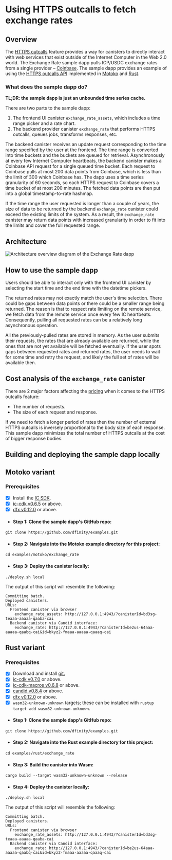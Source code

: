# Using HTTPS outcalls to fetch exchange rates

## Overview

The [HTTPS outcalls](/https-outcalls) feature provides a way for canisters to directly interact with web services that exist outside of the Internet Computer in the Web 2.0 world. The Exchange Rate sample dapp pulls ICP/USDC exchange rates from a single provider – [Coinbase](https://docs.cloud.coinbase.com/exchange/reference/exchangerestapi_getproductcandles). The sample dapp provides an example of using the [HTTPS outcalls API](/docs/current/references/ic-interface-spec#ic-http_request) implemented in [Motoko](https://github.com/dfinity/examples/tree/master/motoko/exchange_rate)
 and [Rust](https://github.com/dfinity/examples/tree/master/rust/exchange_rate).

### What does the sample dapp do?

**TL;DR: the sample dapp is just an unbounded time series cache.**

There are two parts to the sample dapp:
1. The frontend UI canister `exchange_rate_assets`, which includes a time range picker and a rate chart.
2. The backend provider canister `exchange_rate` that performs HTTPS outcalls, queues jobs, transforms responses, etc.

The backend canister receives an update request corresponding to the time range specified by the user at the frontend. The time range
is converted into time buckets and the buckets are queued for retrieval. Asynchronously at every few Internet Computer heartbeats,
the backend canister makes a Coinbase API request for a single queued time bucket. Each request to Coinbase pulls at most 200 data points from Coinbase, which is less than the limit of 300 which Coinbase has. The dapp uses a time series granularity of 60 seconds, so each HTTPS request to
Coinbase covers a time bucket of at most 200 minutes. The fetched data points are then put into a global timestamp-to-rate hashmap.

If the time range the user requested is longer than a couple of years, the size of data to be returned by the backend `exchange_rate`
canister could exceed the existing limits of the system. As a result, the `exchange_rate` canister may return data points with increased granularity in order to fit into the limits and
cover the full requested range.

## Architecture
![Architecture overview diagram of the Exchange Rate dapp](_attachments/exchange_rate_arch.png)

## How to use the sample dapp

Users should be able to interact only with the frontend UI canister by selecting the start time 
and the end time with the datetime pickers.

The returned rates may not exactly match the user's time selection. There could be gaps between
data points or there could be a smaller range being returned. The reason is that to respect rate limiting
on the remote service, we fetch data from the remote service once every few IC heartbeats.
Consequently, pulling all requested rates can be a relatively long asynchronous operation. 

All the previously-pulled rates are stored in memory. As the user submits their requests, the rates that are
already available are returned, while the ones that are not yet available will be fetched eventually.
If the user spots gaps between requested rates and returned rates, the user needs to wait for some time and
retry the request, and likely the full set of rates will be available then.

## Cost analysis of the `exchange_rate` canister

There are 2 major factors affecting the [pricing](/docs/current/developer-docs/integrations/http_requests/http_requests-how-it-works#pricing) when it comes to the HTTPS outcalls feature:

* The number of requests.
* The size of each request and response.

If we need to fetch a longer period of rates then the number of external HTTPS outcalls is inversely proportional to the body size of each response.
This sample dapp minimizes the total number of HTTPS outcalls at the cost of bigger response bodies. 

## Building and deploying the sample dapp locally

## Motoko variant

### Prerequisites
- [x] Install the [IC SDK](https://internetcomputer.org/docs/current/developer-docs/setup/install/index.mdx).
- [x] [ic-cdk v0.6.5](https://crates.io/crates/ic-cdk/0.6.5) or above.
- [x] [dfx v0.12.0](https://github.com/dfinity/sdk/releases/tag/0.12.0) or above.

- #### Step 1: Clone the sample dapp's GitHub repo:

```
git clone https://github.com/dfinity/examples.git
```

- #### Step 2: Navigate into the Motoko example directory for this project:

```
cd examples/motoko/exchange_rate
```

- #### Step 3: Deploy the canister locally:
```
./deploy.sh local
```

The output of this script will resemble the following:

```
Committing batch.
Deployed canisters.
URLs:
  Frontend canister via browser
    exchange_rate_assets: http://127.0.0.1:4943/?canisterId=bd3sg-teaaa-aaaaa-qaaba-cai
  Backend canister via Candid interface:
    exchange_rate: http://127.0.0.1:4943/?canisterId=be2us-64aaa-aaaaa-qaabq-cai&id=bkyz2-fmaaa-aaaaa-qaaaq-cai
```

## Rust variant

### Prerequisites 
- [x] Download and install [git.](https://git-scm.com/downloads)
- [x] [ic-cdk v0.7.0](https://crates.io/crates/ic-cdk) or above.
- [x] [ic-cdk-macros v0.6.8](https://crates.io/crates/ic-cdk-macros) or above.
- [x] [candid v0.8.4](https://crates.io/crates/candid) or above.
- [x] [dfx v0.12.0](https://github.com/dfinity/sdk/releases) or above.
- [x] `wasm32-unknown-unknown` targets; these can be installed with `rustup target add wasm32-unknown-unknown`.

- #### Step 1: Clone the sample dapp's GitHub repo:

```
git clone https://github.com/dfinity/examples.git
```

- #### Step 2: Navigate into the Rust example directory for this project:

```
cd examples/rust/exchange_rate
```

- #### Step 3: Build the canister into Wasm:

```
cargo build --target wasm32-unknown-unknown --release
```

- #### Step 4: Deploy the canister locally:
```
./deploy.sh local
```

The output of this script will resemble the following:

```
Committing batch.
Deployed canisters.
URLs:
  Frontend canister via browser
    exchange_rate_assets: http://127.0.0.1:4943/?canisterId=bd3sg-teaaa-aaaaa-qaaba-cai
  Backend canister via Candid interface:
    exchange_rate: http://127.0.0.1:4943/?canisterId=be2us-64aaa-aaaaa-qaabq-cai&id=bkyz2-fmaaa-aaaaa-qaaaq-cai
```
